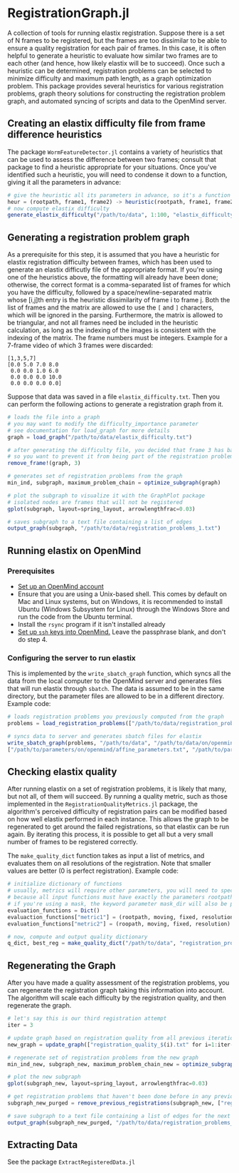 # RegistrationGraph.jl

A collection of tools for running elastix registration. Suppose there is a set of N frames to be registered, but the frames are too dissimilar to be able to ensure a quality registration for each pair of frames. In this case, it is often helpful to generate a heuristic to evaluate how similar two frames are to each other (and hence, how likely elastix will be to succeed). Once such a heuristic can be determined, registration problems can be selected to minimize difficulty and maximum path length, as a graph optimization problem. This package provides several heuristics for various registration problems, graph theory solutions for constructing the registration problem graph, and automated syncing of scripts and data to the OpenMind server.

## Creating an elastix difficulty file from frame difference heuristics

The package `WormFeatureDetector.jl` contains a variety of heuristics that can be used to assess the difference between two frames; consult that package to find a heuristic appropriate for your situations. Once you've identified such a heuristic, you will need to condense it down to a function, giving it all the parameters in advance:

```julia
# give the heuristic all its parameters in advance, so it's a function of just three arguments
heur = (rootpath, frame1, frame2) -> heuristic(rootpath, frame1, frame2, param1, param2, param3)
# now compute elastix difficulty
generate_elastix_difficulty("/path/to/data", 1:100, "elastix_difficulty.txt", heur)
```

## Generating a registration problem graph

As a prerequisite for this step, it is assumed that you have a heuristic for elastix registration difficulty between frames, which has been used to generate an elastix difficutly file of the appropriate format. If you're using one of the heuristics above, the formatting will already have been done; otherwise, the correct format is a comma-separated list of frames for which you have the difficulty, followed by a space/newline-separated matrix whose [i,j]th entry is the heuristic dissimilarity of frame i to frame j. Both the list of frames and the matrix are allowed to use the `[` and `]` characters, which will be ignored in the parsing. Furthermore, the matrix is allowed to be triangular, and not all frames need be included in the heuristic calculation, as long as the indexing of the images is consistent with the indexing of the matrix. The frame numbers must be integers. Example for a 7-frame video of which 3 frames were discarded:

```text
[1,3,5,7]
[0.0 5.0 7.0 8.0
 0.0 0.0 1.0 6.0
 0.0 0.0 0.0 10.0
 0.0 0.0 0.0 0.0]
```

Suppose that data was saved in a file `elastix_difficulty.txt`. Then you can perform the following actions to generate a registration graph from it.

```julia
# loads the file into a graph
# you may want to modify the difficulty_importance parameter
# see documentation for load_graph for more details
graph = load_graph("/path/to/data/elastix_difficulty.txt")

# after generating the difficulty file, you decided that frame 3 has bad data
# so you want to prevent it from being part of the registration problems
remove_frame!(graph, 3)

# generates set of registration problems from the graph
min_ind, subgraph, maximum_problem_chain = optimize_subgraph(graph)

# plot the subgraph to visualize it with the GraphPlot package
# isolated nodes are frames that will not be registered
gplot(subgraph, layout=spring_layout, arrowlengthfrac=0.03)

# saves subgraph to a text file containing a list of edges
output_graph(subgraph, "/path/to/data/registration_problems_1.txt")
```

## Running elastix on OpenMind

### Prerequisites

- [Set up an OpenMind account](https://github.mit.edu/MGHPCC/openmind/wiki/Cookbook:-Getting-started)
- Ensure that you are using a Unix-based shell. This comes by default on Mac and Linux systems, but on Windows, it is recommended to install Ubuntu (Windows Subsystem for Linux) through the Windows Store and run the code from the Ubuntu terminal.
- Install the `rsync` program if it isn't installed already
- [Set up `ssh` keys into OpenMind.](https://www.digitalocean.com/community/tutorials/how-to-set-up-ssh-keys--2) Leave the passphrase blank, and don't do step 4.

### Configuring the server to run elastix

This is implemented by the `write_sbatch_graph` function, which syncs all the data from the local computer to the OpenMind server and generates files that will run elastix through `sbatch`. The data is assumed to be in the same directory, but the parameter files are allowed to be in a different directory. Example code:

```julia
# loads registration problems you previously computed from the graph
problems = load_registration_problems(["/path/to/data/registration_problems_1.txt"])

# syncs data to server and generates sbatch files for elastix
write_sbatch_graph(problems, "/path/to/data", "/path/to/data/on/openmind", "img_prefix", 
["/path/to/parameters/on/openmind/affine_parameters.txt", "/path/to/parameters/on/openmind/bspline_parameters.txt"], 2, "your_username"; head_path="head_pos.txt")
```

## Checking elastix quality

After running elastix on a set of registration problems, it is likely that many, but not all, of them will succeed. By running a quality metric, such as those implemented in the `RegistrationQualityMetrics.jl` package, the algorithm's perceived difficulty of registration pairs can be modified based on how well elastix performed in each instance. This allows the graph to be regenerated to get around the failed registrations, so that elastix can be run again. By iterating this process, it is possible to get all but a very small number of frames to be registered correctly.

The `make_quality_dict` function takes as input a list of metrics, and evaluates them on all resolutions of the registration. Note that smaller values are better (0 is perfect registration). Example code:

```julia
# initialize dictionary of functions
# usually, metrics will require other parameters, you will need to specify them here
# because all input functions must have exactly the parameters rootpath, moving, fixed, resolution
# if you're using a mask, the keyword parameter mask_dir will also be provided to the function
evaluation_functions = Dict()
evaluaction_functions["metric1"] = (rootpath, moving, fixed, resolution) -> compute_metric1(rootpath, moving, fixed, resolution, param1, param2, param3)
evaluation_functions["metric2"] = (roopath, moving, fixed, resolution) -> compute_metric2(rootpath, moving, fixed, resolution, param4, param5)

# now, compute and output quality dictionary
q_dict, best_reg = make_quality_dict("/path/to/data", "registration_problems_1.txt", "registration_quality_1.txt", evaluation_functions, "metric1", [(0,0), (0,1), (1,0), (1,1)])
```

## Regenerating the Graph

After you have made a quality assessment of the registration problems, you can regenerate the registration graph taking this information into account. The algorithm will scale each difficulty by the registration quality, and then regenerate the graph.

```julia
# let's say this is our third registration attempt
iter = 3

# update graph based on registration quality from all previous iterations
new_graph = update_graph(["registration_quality_$(i).txt" for i=1:iter-1], graph, "metric1")

# regenerate set of registration problems from the new graph
min_ind_new, subgraph_new, maximum_problem_chain_new = optimize_subgraph(new_graph)

# plot the new subgraph
gplot(subgraph_new, layout=spring_layout, arrowlengthfrac=0.03)

# get registration problems that haven't been done before in any previous iteration
subgraph_new_purged = remove_previous_registrations(subgraph_new, ["registration_problems_$(i).txt" for i=1:iter-1])

# save subgraph to a text file containing a list of edges for the next stage of registration
output_graph(subgraph_new_purged, "/path/to/data/registration_problems_$(iter).txt")
```

## Extracting Data

See the package `ExtractRegisteredData.jl`
